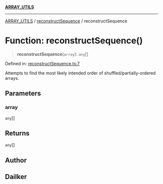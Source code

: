[**ARRAY_UTILS**](../../README.md)

***

[ARRAY_UTILS](../../README.md) / [reconstructSequence](../README.md) / reconstructSequence

# Function: reconstructSequence()

> **reconstructSequence**(`array`): `any`[]

Defined in: [reconstructSequence.ts:7](https://github.com/dailker/everyutil/blob/26e2bb73429918cf0d08899e9efd90b82a42c92e/src/array/reconstructSequence.ts#L7)

Attempts to find the most likely intended order of shuffled/partially-ordered arrays.

## Parameters

### array

`any`[]

## Returns

`any`[]

## Author

## Dailker
